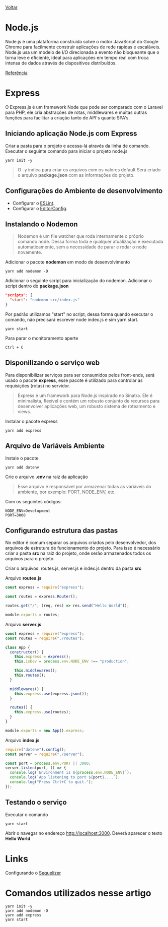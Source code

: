 [Voltar](/Readme.md)

# Node.js

Node.js é uma plataforma construída sobre o motor JavaScript do Google Chrome para facilmente construir aplicações de rede rápidas e escaláveis. Node.js usa um modelo de I/O direcionada a evento não bloqueante que o torna leve e eficiente, ideal para aplicações em tempo real com troca intensa de dados através de dispositivos distribuídos.

[Referência](http://nodebr.com/o-que-e-node-js/)

# Express

O Express.js é um framework Node que pode ser comparado com o Laravel para PHP, ele cria abstrações de rotas, middlewares e muitas outras funções para facilitar a criação tanto de API's quanto SPA's.

## Iniciando aplicação Node.js com Express

Criar a pasta para o projeto e acessa-lá através da linha de comando. Executar o seguinte comando para iniciar o projeto node.js

```
yarn init -y
```

> O -y indica para criar os arquivos com os valores default
> Será criado o arquivo **package.json** com as informações do projeto.

## Configurações do Ambiente de desenvolvimento

- Configurar o [ESLint](/src/eslint.md).
- Configurar o [EditorConfig](/src/editorConfig.md).

## Instalando o Nodemon

> Nodemon é um file watcher que roda internamente o próprio comando node. Dessa forma toda e qualquer atualização é executada automaticamente, sem a necessidade de parar e rodar o node novamente.

Adicionar o pacote **nodemon** em modo de desenvolvimento

```
yarn add nodemon -D
```

Adicionar o seguinte script para inicialização do nodemon. Adicionar o script dentro do **package.json**

```json
"scripts": {
  "start": "nodemon src/index.js"
}
```

Por padrão utilizamos "start" no script, dessa forma quando executar o comando, não precisará escrever node index.js e sim yarn start.

```
yarn start
```

Para parar o monitoramento aperte

```
Ctrl + C
```

## Disponilizando o serviço web

Para disponibilizar serviços para ser consumidos pelos front-ends, será usado o pacote **express**, esse pacote é utilizado para controlar as requisições (rotas) no servidor.

> Express é um framework para Node.js inspirado no Sinatra. Ele é minimalista, flexível e contém um robusto conjunto de recursos para desenvolver aplicações web, um robusto sistema de roteamento e views.

Instalar o pacote express

```
yarn add express
```

## Arquivo de Variáveis Ambiente

Instale o pacote

```
yarn add dotenv
```

Crie o arquivo **.env** na raiz da aplicação

> Esse arquivo é responsável por armazenar todas as variáveis do ambiente, por exemplo: PORT, NODE_ENV, etc.

Com os seguintes códigos:

```
NODE_ENV=Development
PORT=3000
```

## Configurando estrutura das pastas

No editor é comum separar os arquivos criados pelo desenvolvedor, dos arquivos de estrutura de funcionamento do projeto. Para isso é necessário criar a pasta **src** na raiz do projeto, onde serão armazenados todos os arquivos para o projeto.

Criar o arquivos: routes.js, server.js e index.js dentro da pasta **src**

Arquivo **routes.js**

```js
const express = require("express");

const routes = express.Router();

routes.get("/", (req, res) => res.send("Hello World"));

module.exports = routes;
```

Arquivo **server.js**

```js
const express = require("express");
const routes = require("./routes");

class App {
  constructor() {
    this.express = express();
    this.isDev = process.env.NODE_ENV !== "production";

    this.middlewares();
    this.routes();
  }

  middlewares() {
    this.express.use(express.json());
  }

  routes() {
    this.express.use(routes);
  }
}

module.exports = new App().express;
```

Arquivo **index.js**

```js
require("dotenv").config();
const server = require("./server");

const port = process.env.PORT || 3000;
server.listen(port, () => {
  console.log(`Environment is ${process.env.NODE_ENV}`);
  console.log(`App listening to port ${port}....`);
  console.log("Press Ctrl+C to quit.");
});
```

## Testando o serviço

Executar o comando

```
yarn start
```

Abrir o navegar no endereço [http://localhost:3000](http://localhost:3000). Deverá aparecer o texto **Hello World**

# Links

Configurando o [Sequelizer](/src/sequelize.md)

# Comandos utilizados nesse artigo

```
yarn init -y
yarn add nodemon -D
yarn add express
yarn start
```
